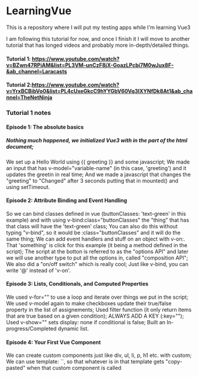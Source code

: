 # LearningVue
This is a repository where I will put my testing apps while I'm learning Vue3

I am following this tutorial for now, and once I finish it I will move to another tutorial
that has longed videos and probably more in-depth/detailed things.

#### Tutorial 1: https://www.youtube.com/watch?v=BZwn47RPiAM&list=PL3VM-unCzF8jX-GoazLPcbi7M0wJux8F-&ab_channel=Laracasts
#### Tutorial 2:https://www.youtube.com/watch?v=YrxBCBibVo0&list=PL4cUxeGkcC9hYYGbV60Vq3IXYNfDk8At1&ab_channel=TheNetNinja

### Tutorial 1 notes

#### Episode 1: The absolute basics

##### Nothing much happened, we initialized Vue3 with <script></script> in the <head> part of the html document; 
We set up a Hello World using {{ greeting }} and some javascript; 
We made an input that has v-model="variable-name" (in this case, 'greeting') and it updates the greetin in real time; 
And we made a javascript that changes the "greeting" to "Changed" after 3 seconds putting that in mounted() and using setTimeout. 

#### Episode 2: Attribute Binding and Event Handling

So we can bind classes defined in vue (buttonClasses: 'text-green' in this example) and with using v-bind:class="buttonClasses" 
the "thing" that has that class will have the 'text-green' class; 
You can also do this without typing "v-bind", so it would be :class="buttonClasses" and it will do the same thing; 
We can add event handlers and stuff on an object with v-on:<something>. That 'something' is click for this example (it being a method defined in the script); 
The script at the botton is referred to as the "options API" and later we will use another type to put all the options in, called "composition API"; 
We also did a "on/off switch" which is really cool; 
Just like v-bind, you can write '@' instead of 'v-on'. 

#### Episode 3: Lists, Conditionals, and Computed Properties

We used v-for="<for loop here>" to use a loop and iterate over things we put in the script; 
We used v-model again to make checkboxes update their true/false property in the list of assignements; 
Used filter function (it only return items that are true based on a given condition); 
ALWAYS ADD A KEY (:key="<smth here>"); 
Used v-show="<conditional here>" sets display: none if conditional is false; 
Built an In-progress/Completed dynamic list. 

#### Episode 4: Your First Vue Component

We can create custom components just like div, ul, li, p, h1 etc. with custom; 
We can use template: ``, so that whatever is in that template gets "copy-pasted" when that custom component is called
